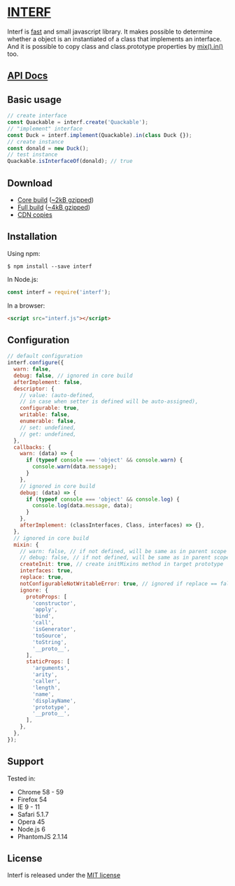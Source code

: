 # [INTERF](https://shvabuk.github.io/interf)

Interf is [fast](performance.md) and small javascript library.
It makes possible to determine whether a object is an instantiated of a class that implements an interface.
And it is possible to copy class and class.prototype properties by [mix().in()](api/mixin/mix-in.md) too.

## [API Docs](https://shvabuk.github.io/interf/docs)

## Basic usage

``` javascript
// create interface
const Quackable = interf.create('Quackable');
// "implement" interface
const Duck = interf.implement(Quackable).in(class Duck {});
// create instance
const donald = new Duck();
// test instance
Quackable.isInterfaceOf(donald); // true
```

## Download

* [Core build](//raw.githubusercontent.com/shvabuk/interf/master/dist/interf-core.js) ([~2kB gzipped](//raw.githubusercontent.com/shvabuk/interf/master/dist/interf-core.min.js))
* [Full build](//raw.githubusercontent.com/shvabuk/interf/master/dist/interf.js) ([~4kB gzipped](//raw.githubusercontent.com/shvabuk/interf/master/dist/interf.min.js))
* [CDN copies](#)

## Installation

Using npm:
``` shell
$ npm install --save interf
```

In Node.js:
``` javascript
const interf = require('interf');
```

In a browser:
``` html
<script src="interf.js"></script>
```

## Configuration
``` javascript
// default configuration
interf.configure({
  warn: false,
  debug: false, // ignored in core build
  afterImplement: false,
  descriptor: {
    // value: (auto-defined,
    // in case when setter is defined will be auto-assigned),
    configurable: true,
    writable: false,
    enumerable: false,
    // set: undefined,
    // get: undefined,
  },
  callbacks: {
    warn: (data) => {
      if (typeof console === 'object' && console.warn) {
        console.warn(data.message);
      }
    },
    // ignored in core build
    debug: (data) => {
      if (typeof console === 'object' && console.log) {
        console.log(data.message, data);
      }
    },
    afterImplement: (classInterfaces, Class, interfaces) => {},
  },
  // ignored in core build
  mixin: {
    // warn: false, // if not defined, will be same as in parent scope
    // debug: false, // if not defined, will be same as in parent scope
    createInit: true, // create initMixins method in target prototype
    interfaces: true,
    replace: true,
    notConfigurableNotWritableError: true, // ignored if replace == false,
    ignore: {
      protoProps: [
        'constructor',
        'apply',
        'bind',
        'call',
        'isGenerator',
        'toSource',
        'toString',
        '__proto__',
      ],
      staticProps: [
        'arguments',
        'arity',
        'caller',
        'length',
        'name',
        'displayName',
        'prototype',
        '__proto__',
      ],
    },
  },
});
```

## Support
Tested in:
* Chrome 58 - 59
* Firefox 54
* IE 9 - 11
* Safari 5.1.7
* Opera 45
* Node.js 6
* PhantomJS 2.1.14

## License

Interf is released under the [MIT license](//raw.githubusercontent.com/shvabuk/interf/master/LICENSE.txt)

